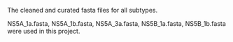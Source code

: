 The cleaned and curated fasta files for all subtypes.

NS5A_1a.fasta, NS5A_1b.fasta, NS5A_3a.fasta, NS5B_1a.fasta, NS5B_1b.fasta were used in this project.

